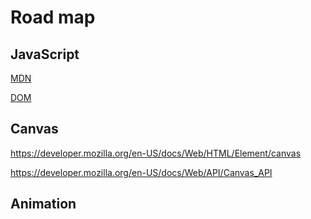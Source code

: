 # Road map

## JavaScript

[MDN](https://developer.mozilla.org/en-US/docs/Web/JavaScript)

[DOM](https://developer.mozilla.org/en-US/docs/Web/API/Document)

## Canvas

<https://developer.mozilla.org/en-US/docs/Web/HTML/Element/canvas>

<https://developer.mozilla.org/en-US/docs/Web/API/Canvas_API>

## Animation
